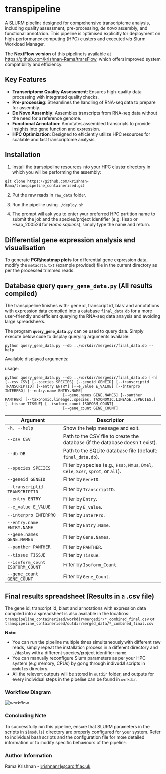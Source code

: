 # transpipeline
A SLURM pipeline designed for comprehensive transcriptome analysis, including quality assessment, pre-processing, _de novo_ assembly, and functional annotation. This pipeline is optimised explicitly for deployment on high-performance computing (HPC) clusters and executed _via_ Slurm Workload Manager.

The **NextFlow version** of this pipeline is available at https://github.com/krishnan-Rama/transFlow, which offers improved system compatibility and efficiency.

## Key Features

- **Transcriptome Quality Assessment**: Ensures high-quality data processing with integrated quality checks.
- **Pre-processing**: Streamlines the handling of RNA-seq data to prepare for assembly.
- **De Novo Assembly**: Assembles transcripts from RNA-seq data without the need for a reference genome.
- **Functional Annotation**: Annotates assembled transcripts to provide insights into gene function and expression.
- **HPC Optimization**: Designed to efficiently utilize HPC resources for scalable and fast transcriptome analysis.


## Installation

1. Install the transpipeline resources into your HPC cluster directory in which you will be performing the assembly:  

```
git clone https://github.com/krishnan-Rama/transpipeline_containerised.git
```

2. Put the raw reads in `raw_data` folder.  

3. Run the pipeline using `./deploy.sh`  

4. The prompt will ask you to enter your preferred HPC partition name to submit the job and the species/project identifier (e.g. Hsap or Hsap_200524 for _Homo sapiens_), simply type the name and return.

## Differential gene expression analysis and visualisation
To generate **PCR/heatmap plots** for differential gene expression data, modify the `metadata.txt` (example provided) file in the current directory as per the processed trimmed reads.

## Database query `query_gene_data.py` (All results compiled)
The transpipeline finishes with- gene id, transcript id, blast and annotations with expression data compiled into a database `final_data.db` for a more user-friendly and efficient querying the RNA-seq data analysis and avoiding large spreadsheets. 

The program **`query_gene_data.py`** can be used to query data. Simply execute below code to display querying arguments available:
```
python query_gene_data.py --db ../workdir/mergedir/final_data.db --help
```
Available displayed arguments:

usage: 
```
python query_gene_data.py --db ../workdir/mergedir/final_data.db [-h] [--csv CSV] [--species SPECIES] [--geneid GENEID] [--transcriptid TRANSCRIPTID] [--entry ENTRY] [--e_value E_VALUE] [--interpro INTERPRO] [--entry.name ENTRY.NAME]
                          [--gene.names GENE.NAMES] [--panther PANTHER] [--taxonomic.lineage..species. TAXONOMIC.LINEAGE..SPECIES.] [--tissue TISSUE] [--isoform_count ISOFORM_COUNT]
                          [--gene_count GENE_COUNT]
```

| **Argument**                | **Description**                                                                                     |
|-----------------------------|-----------------------------------------------------------------------------------------------------|
| `-h, --help`                | Show the help message and exit.                                                                    |
| `--csv CSV`                 | Path to the CSV file to create the database (if the database doesn't exist).                        |
| `--db DB`                   | Path to the SQLite database file (default: `final_data.db`).                                        |
| `--species SPECIES`         | Filter by species (e.g., `Hsap`, `Mmus`, `Dmel`, `Cele`, `Scer`, `sprot`, or `all`).               |
| `--geneid GENEID`           | Filter by `GeneID`.                                                                                |
| `--transcriptid TRANSCRIPTID` | Filter by `TranscriptID`.                                                                         |
| `--entry ENTRY`             | Filter by `Entry`.                                                                                 |
| `--e_value E_VALUE`         | Filter by `E_value`.                                                                               |
| `--interpro INTERPRO`       | Filter by `InterPro`.                                                                              |
| `--entry.name ENTRY.NAME`   | Filter by `Entry.Name`.                                                                            |
| `--gene.names GENE.NAMES`   | Filter by `Gene.Names`.                                                                            |
| `--panther PANTHER`         | Filter by `PANTHER`.                                                                               |
| `--tissue TISSUE`           | Filter by `Tissue`.                                                                                |
| `--isoform_count ISOFORM_COUNT` | Filter by `Isoform_Count`.                                                                     |
| `--gene_count GENE_COUNT`   | Filter by `Gene_Count`.                                                                            |


## Final results spreadsheet (Results in a .csv file)
The gene id, transcript id, blast and annotations with expression data compiled into a spreadsheet is also available in the locations:
`transpipeline_containerised/workdir/mergedir/*_combined_final.csv` or `transpipeline_containerised/outdir/merged_data/*_combined_final.csv`


 **Note:** 
- You can run the pipeline multiple times simultaneously with different raw reads, simply repeat the installation process in a different directory and `./deploy` with a different species/project identifier name.
- You can manually reconfigure Slurm parameters as per your HPC system (e.g memory, CPUs) by going through indivudal scripts in `modules` directory.  
- All the relevent outputs will be stored in `outdir` folder, and outputs for every individual steps in the pipeline can be found in `workdir`.
  
### Workflow Diagram
![workflow](https://github.com/krishnan-Rama/transpipeline_containerised/assets/104147619/892ae381-69b3-45e8-a485-ccd50cf1794a)


### Concluding Note

To successfully run this pipeline, ensure that SLURM parameters in the scripts in `${module}` directory are properly configured for your system. Refer to individual bash scripts and the configuration file for more detailed information or to modify specific behaviours of the pipeline.

### Author Information

Rama Krishnan - krishnanr1@cardiff.ac.uk
